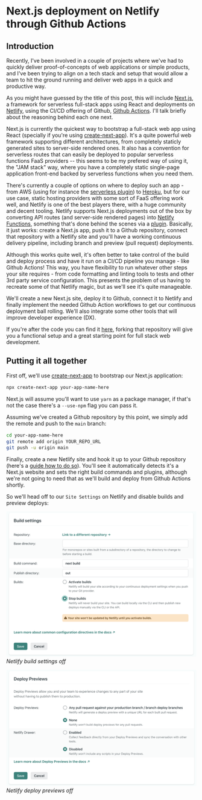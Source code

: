 # Next.js deployment on Netlify through Github Actions

## Introduction

Recently, I've been involved in a couple of projects where we've had to quickly
deliver proof-of-concepts of web applications or simple products, and I've been
trying to align on a tech stack and setup that would allow a team to hit the
ground running and deliver web apps in a quick and productive way.

As you might have guessed by the title of this post, this will include
[Next.js](https://nextjs.org), a framework for serverless full-stack apps using
React and deployments on [Netlify](https://netlify.com), using the CI/CD
offering of Github, [Github Actions](https://github.com/features/actions). I'll
talk briefly about the reasoning behind each one next.

Next.js is currently the quickest way to bootstrap a full-stack web app using
React (specially if you're using
[create-next-app](https://nextjs.org/docs/api-reference/create-next-app)). It's
a quite powerful web framework supporting different architectures, from
completely staticly generated sites to server-side rendered ones. It also has a
convention for serverless routes that can easily be deployed to popular
serverless functions FaaS providers -- this seems to be my prefered way of using
it, the "JAM stack" way, where you have a completely static single-page
application front-end backed by serverless functions when you need them.

There's currently a couple of options on where to deploy such an app - from AWS
(using for instance the [serverless
plugin](https://www.serverless.com/blog/serverless-nextjs)) to
[Heroku](https://levelup.gitconnected.com/deploy-your-next-js-app-to-heroku-in-5-minutes-255e829a9966),
but for our use case, static hosting providers with some sort of FaaS offering
work well, and Netlify is one of the best players there, with a huge community
and decent tooling. Netlify supports Next.js deployments out of the box by
converting API routes (and server-side rendered pages) into [Netlify
Functions](https://www.netlify.com/products/functions/), something that's done
behind the scenes via a
[plugin](https://www.npmjs.com/package/@netlify/plugin-nextjs). Basically, it
just works: create a Next.js app, push it to a Github repository, connect that
repository with a Netlify site and you'll have a working continuous delivery
pipeline, including branch and preview (pull request) deployments.

Although this works quite well, it's often better to take control of the build
and deploy process and have it run on a CI/CD pipeline you manage - like Github
Actions! This way, you have flexibility to run whatever other steps your site
requires - from code formatting and linting tools to tests and other 3rd party
service configuration. This presents the problem of us having to recreate some
of that Netlify magic, but as we'll see it's quite manageable.

We'll create a new Next.js site, deploy it to Github, connect it to Netlify and
finally implement the needed Github Action workflows to get our continuous
deployment ball rolling. We'll also integrate some other tools that will improve
developer experience (DX).

If you're after the code you can find it [here](), forking that repository will
give you a functional setup and a great starting point for full stack web
development.


## Putting it all together

First off, we'll use
[create-next-app](https://nextjs.org/docs/api-reference/create-next-app) to
bootstrap our Next.js application:

```bash 
npx create-next-app your-app-name-here 
```

Next.js will assume you'll want to use `yarn` as a package manager, if that's
not the case there's a `--use-npm` flag you can pass it.

Assuming we've created a Github repository by this point, we simply add the
remote and push to the `main` branch:

```bash 
cd your-app-name-here
git remote add origin YOUR_REPO_URL
git push -u origin main
```

Finally, create a new Netlify site and hook it up to your Github repository
(here's a [guide how to do so](https://www.netlify.com/blog/2016/09/29/a-step-by-step-guide-deploying-on-netlify/)).
You'll see it automatically detects it's a Next.js website and sets the right
build commands and plugins, although we're not going to need that as we'll build
and deploy from Github Actions shortly.

So we'll head off to our `Site Settings` on Netlify and disable builds and
preview deploys:

![Netlify build settings off](./img/netlify-build-settings.png)
*Netlify build settings off*

![Netlify deploy previews off](./img/netlify-deploy-previews.png)
*Netlify deploy previews off*


